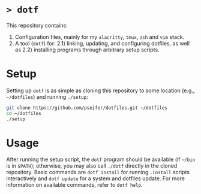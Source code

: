 # `> dotf`

This repository contains:

1) Configuration files, mainly for my `alacritty`, `tmux`, `zsh` and `vim` stack.
2) A tool (`dotf`) for:
2.1) linking, updating, and configuring dotfiles, as well as
2.2) installing programs through arbitrary setup scripts.

# Setup

Setting up `dotf` is as simple as cloning this repository to some location (e.g., `~/dotfiles`) and running `./setup`:

```sh
git clone https://github.com/pseifer/dotfiles.git ~/dotfiles
cd ~/dotfiles
./setup
```

# Usage

After running the setup script, the `dotf` program should be available (if `~/bin` is in `$PATH`); otherwise, you may also call `./dotf` directly in the cloned repository.
Basic commands are `dotf install` for running `.install` scripts interactively and `dotf update` for a system and dotfiles update. For more information on available commands, refer to `dotf help`. 
